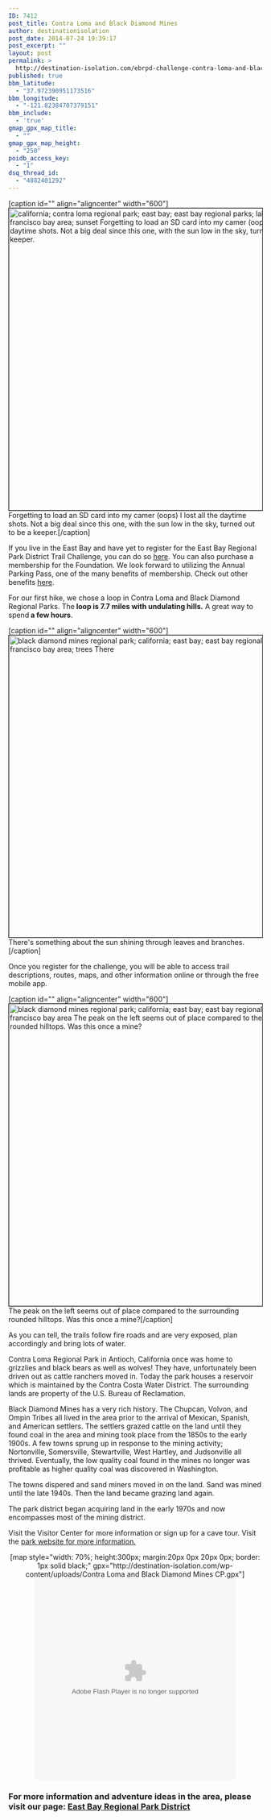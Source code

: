 ```yaml
---
ID: 7412
post_title: Contra Loma and Black Diamond Mines
author: destinationisolation
post_date: 2014-07-24 19:39:17
post_excerpt: ""
layout: post
permalink: >
  http://destination-isolation.com/ebrpd-challenge-contra-loma-and-black-diamond-mines/
published: true
bbm_latitude:
  - "37.972390951173516"
bbm_longitude:
  - "-121.82384707379151"
bbm_include:
  - 'true'
gmap_gpx_map_title:
  - ""
gmap_gpx_map_height:
  - "250"
poidb_access_key:
  - "1"
dsq_thread_id:
  - "4882401292"
---
```

[caption id="" align="aligncenter" width="600"]<a href="http://photos.destination-isolation.com/East-Bay-Regional-Park-Distric/Contra-Loma-and-Black-Diamond-Mi/i-fmQ4sT4" target="_blank"><img class="aligncenter" style="border: 1px solid black;" title="DSC_1039.jpg" src="http://photos.destination-isolation.com/East-Bay-Regional-Park-Distric/Contra-Loma-and-Black-Diamond-Mi/i-fmQ4sT4/0/M/DSC_1039-M.jpg" alt="california; contra loma regional park; east bay; east bay regional parks; lake; san francisco bay area; sunset Forgetting to load an SD card into my camer (oops) I lost all the daytime shots. Not a big deal since this one, with the sun low in the sky, turned out to be a keeper." width="600" /></a> Forgetting to load an SD card into my camer (oops) I lost all the daytime shots. Not a big deal since this one, with the sun low in the sky, turned out to be a keeper.[/caption]

If you live in the East Bay and have yet to register for the East Bay Regional Park District Trail Challenge, you can do so <a title="EBRPD Foundation" href="http://www.regionalparksfoundation.org/" target="_blank">here</a>. You can also purchase a membership for the Foundation. We look forward to utilizing the Annual Parking Pass, one of the many benefits of membership. Check out other benefits <a href="http://www.regionalparksfoundation.org/page.aspx?pid=438">here</a>.

For our first hike, we chose a loop in Contra Loma and Black Diamond Regional Parks. The<strong> loop is 7.7 miles with undulating hills.</strong> A great way to spend<strong> a few hours</strong>.

[caption id="" align="aligncenter" width="600"]<a href="http://photos.destination-isolation.com/East-Bay-Regional-Park-Distric/Contra-Loma-and-Black-Diamond-Mi/i-ptsdR8f" target="_blank"><img class="aligncenter" style="border: 1px solid black;" title="DSC_1030.jpg" src="http://photos.destination-isolation.com/East-Bay-Regional-Park-Distric/Contra-Loma-and-Black-Diamond-Mi/i-ptsdR8f/0/M/DSC_1030-M.jpg" alt="black diamond mines regional park; california; east bay; east bay regional parks; san francisco bay area; trees There" width="600" /></a> There's something about the sun shining through leaves and branches.[/caption]

Once you register for the challenge, you will be able to access trail descriptions, routes, maps, and other information online or through the free mobile app.

[caption id="" align="aligncenter" width="600"]<a href="http://photos.destination-isolation.com/East-Bay-Regional-Park-Distric/Contra-Loma-and-Black-Diamond-Mi/i-MtpfbmS" target="_blank"><img class="aligncenter" style="border: 1px solid black;" title="DSC_1025.jpg" src="http://photos.destination-isolation.com/East-Bay-Regional-Park-Distric/Contra-Loma-and-Black-Diamond-Mi/i-MtpfbmS/0/M/DSC_1025-M.jpg" alt="black diamond mines regional park; california; east bay; east bay regional parks; san francisco bay area The peak on the left seems out of place compared to the surrounding rounded hilltops. Was this once a mine?" width="600" /></a> The peak on the left seems out of place compared to the surrounding rounded hilltops. Was this once a mine?[/caption]

As you can tell, the trails follow fire roads and are very exposed, plan accordingly and bring lots of water.

Contra Loma Regional Park in Antioch, California once was home to grizzlies and black bears as well as wolves! They have, unfortunately been driven out as cattle ranchers moved in. Today the park houses a reservoir which is maintained by the Contra Costa Water District. The surrounding lands are property of the U.S. Bureau of Reclamation.

Black Diamond Mines has a very rich history. The Chupcan, Volvon, and Ompin Tribes all lived in the area prior to the arrival of Mexican, Spanish, and American settlers. The settlers grazed cattle on the land until they found coal in the area and mining took place from the 1850s to the early 1900s. A few towns sprung up in response to the mining activity; Nortonville, Somersville, Stewartville, West Hartley, and Judsonville all thrived. Eventually, the low quality coal found in the mines no longer was profitable as higher quality coal was discovered in Washington.

The towns dispered and sand miners moved in on the land. Sand was mined until the late 1940s. Then the land became grazing land again.

The park district began acquiring land in the early 1970s and now encompasses most of the mining district.

Visit the Visitor Center for more information or sign up for a cave tour. Visit the <a title="Black Diamond Mines Regional Preserve" href="http://www.ebparks.org/parks/black_diamond" target="_blank">park website for more information.</a>
<div align="center">[map style="width: 70%; height:300px; margin:20px 0px 20px 0px; border: 1px solid black;" gpx="http://destination-isolation.com/wp-content/uploads/Contra Loma and Black Diamond Mines CP.gpx"]</div>
<div align="center"><object id="ssidx" width="400" height="400" classid="clsid:D27CDB6E-AE6D-11cf-96B8-444553540000"><param name="movie" value="http://cdn.smugmug.com/ria/ShizamSlides-2013072402.swf" /><param name="flashVars" value="AlbumID=44307801&amp;AlbumKey=NmPdhV&amp;transparent=true&amp;bgColor=&amp;borderThickness=&amp;borderColor=&amp;useInside=&amp;endPoint=&amp;mainHost=cdn.smugmug.com&amp;VersionNos=2013072402&amp;width=400&amp;height=400&amp;clickToImage=true&amp;captions=true&amp;showThumbs=true&amp;autoStart=true&amp;showSpeed=true&amp;pageStyle=black&amp;showButtons=true&amp;randomStart=false&amp;randomize=true&amp;splash=http%3A%2F%2Fwww.smugmug.com%2Fimg%2Fria%2FShizamSlides%2Fsmugmug_black.png&amp;splashDelay=0&amp;crossFadeSpeed=350" /><param name="wmode" value="transparent" /><param name="allowNetworking" value="all" /><param name="allowScriptAccess" value="always" /><embed src="http://cdn.smugmug.com/ria/ShizamSlides-2013072402.swf" flashvars="AlbumID=44307801&amp;AlbumKey=NmPdhV&amp;transparent=true&amp;bgColor=&amp;borderThickness=&amp;borderColor=&amp;useInside=&amp;endPoint=&amp;mainHost=cdn.smugmug.com&amp;VersionNos=2013072402&amp;width=400&amp;height=400&amp;clickToImage=true&amp;captions=true&amp;showThumbs=true&amp;autoStart=true&amp;showSpeed=true&amp;pageStyle=black&amp;showButtons=true&amp;randomStart=false&amp;randomize=true&amp;splash=http%3A%2F%2Fwww.smugmug.com%2Fimg%2Fria%2FShizamSlides%2Fsmugmug_black.png&amp;splashDelay=0&amp;crossFadeSpeed=350" width="400" height="400" wmode="transparent" type="application/x-shockwave-flash" allowscriptaccess="always" allownetworking="all" /></object></div>
<h3>For more information and adventure ideas in the area, please visit our page: <a title="East Bay RPD" href="http://destination-isolation.com/regional-guides/east-bay-rpd/">East Bay Regional Park District</a></h3>